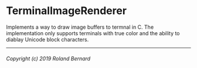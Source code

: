 # TerminalImageRenderer

Implements a way to draw image buffers to termnal in C.
The implementation only supports terminals with true color and the ability to diablay
Unicode block characters.

---
###### Copyright (c) 2019 Roland Bernard
